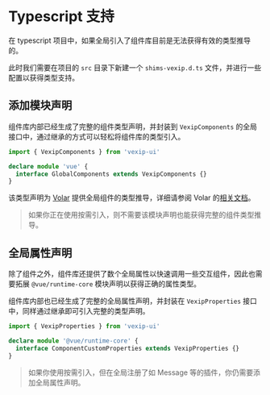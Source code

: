 # Typescript 支持

在 typescript 项目中，如果全局引入了组件库目前是无法获得有效的类型推导的。

此时我们需要在项目的 `src` 目录下新建一个 `shims-vexip.d.ts` 文件，并进行一些配置以获得类型支持。

## 添加模块声明

组件库内部已经生成了完整的组件类型声明，并封装到 `VexipComponents` 的全局接口中，通过继承的方式可以轻松将组件库的类型引入。

```ts
import { VexipComponents } from 'vexip-ui'

declare module 'vue' {
  interface GlobalComponents extends VexipComponents {}
}
```

该类型声明为 [Volar](https://github.com/johnsoncodehk/volar) 提供全局组件的类型推导，详细请参阅 Volar 的[相关文档](https://github.com/johnsoncodehk/volar/tree/master/extensions/vscode-vue-language-features)。

> 如果你正在使用按需引入，则不需要该模块声明也能获得完整的组件类型推导。

## 全局属性声明

除了组件之外，组件库还提供了数个全局属性以快速调用一些交互组件，因此也需要拓展 `@vue/runtime-core` 模块声明以获得正确的属性类型。

组件库内部也已经生成了完整的全局属性声明，并封装在 `VexipProperties` 接口中，同样通过继承即可引入完整的类型声明。

```ts
import { VexipProperties } from 'vexip-ui'

declare module '@vue/runtime-core' {
  interface ComponentCustomProperties extends VexipProperties {}
}
```

> 如果你使用按需引入，但在全局注册了如 Message 等的插件，你仍需要添加全局属性声明。
